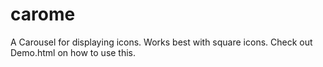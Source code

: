 # carome

A Carousel for displaying icons. Works best with square icons. Check out Demo.html on how to use this.
